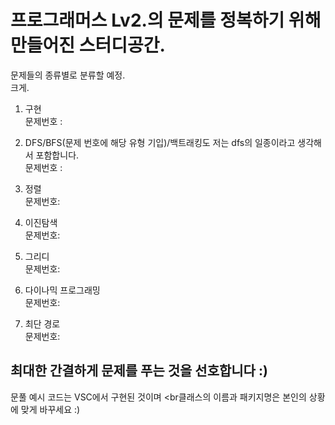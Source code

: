 # 프로그래머스 Lv2.의 문제를 정복하기 위해 만들어진 스터디공간.
문제들의 종류별로 분류할 예정.
<br>크게.

1. 구현
<br>문제번호 :

2. DFS/BFS(문제 번호에 해당 유형 기입)/백트래킹도 저는 dfs의 일종이라고 생각해서 포함합니다.
<br>문제번호 :

3. 정렬
<br>문제번호:

4. 이진탐색
<br>문제번호:

5. 그리디
<br>문제번호:

6. 다이나믹 프로그래밍
<br>문제번호:

7. 최단 경로
<br>문제번호:

## 최대한 간결하게 문제를 푸는 것을 선호합니다 :)

문풀 예시 코드는 VSC에서 구현된 것이며
<br클래스의 이름과 패키지명은 본인의 상황에 맞게 바꾸세요 :)

